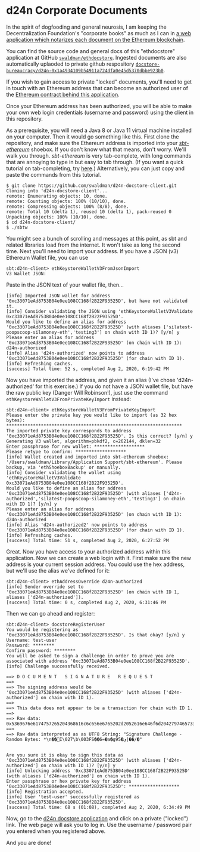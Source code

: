 # d24n Corporate Documents

In the spirit of dogfooding and general neurosis, I am keeping the Decentralization Foundation's
"corporate books" as much as I can in [a web application which notarizes each document on the
Ethereum blockchain](https://github.com/docstore-bureaucracy/d24n-0x1a4934109b54911a724dfa0e45d5370dbbe923b0).

You can find the source code and general docs of this "ethdocstore" application
at GitHub [`swaldman/ethdocstore`](https://github.com/swaldman/ethdocstore). Ingested documents
are also automatically uplaoded to private github respository [`docstore-bureaucracy/d24n-0x1a4934109b54911a724dfa0e45d5370dbbe923b0`](https://github.com/docstore-bureaucracy/d24n-0x1a4934109b54911a724dfa0e45d5370dbbe923b0).

If you wish to gain access to private "locked" documents, you'll need to get in touch
with an Ethereum address that can become an authorized user of the [Ethereum contract behind this application](https://github.com/docstore-bureaucracy/d24n-0x1a4934109b54911a724dfa0e45d5370dbbe923b0).

Once your Ethereum address has been authorized, you will be able to make your own web login credentials (username and password) using the client in
this repository.

As a prerequisite, you will need a Java 8 or Java 11 virtual machine installed on your computer. Then it would go something like this.
First clone the repository, and make sure the Ethereum address is imported into your [_sbt-ethereum_](https://www.sbt-ethereum.io/) shoebox. If you don't know what that
means, don't worry. We'll walk you through. _sbt-ethereum_ is very tab-complete, with long commands that are annoying to type in but easy to tab through.
(If you want a quick tutorial on tab-completing, try [here](https://www.sbt-ethereum.io/tutorials/getting-started.html#run-your-first-command).) Alternatively, you can
just copy and paste the commands from this tutorial.

```
$ git clone https://github.com/swaldman/d24n-docstore-client.git
Cloning into 'd24n-docstore-client'...
remote: Enumerating objects: 10, done.
remote: Counting objects: 100% (10/10), done.
remote: Compressing objects: 100% (8/8), done.
remote: Total 10 (delta 1), reused 10 (delta 1), pack-reused 0
Unpacking objects: 100% (10/10), done.
$ cd d24n-docstore-client/
$ ./sbtw
```

You might see a bunch of scrolling and messages at this point, as sbt and related libraries load from the internet.
It won't take as long the second time. Next you'll need to import your address. If you have a JSON (v3) Ethereum Wallet file,
you can use

```
sbt:d24n-client> ethKeystoreWalletV3FromJsonImport
V3 Wallet JSON:
```

Paste in the JSON text of your wallet file, then...

```
[info] Imported JSON wallet for address '0xc33071eAd8753B04e0ee108CC168f2B22F93525D', but have not validated it.
[info] Consider validating the JSON using 'ethKeystoreWalletV3Validate 0xc33071eAd8753B04e0ee108CC168f2B22F93525D'.
Would you like to define an alias for address '0xc33071eAd8753B04e0ee108CC168f2B22F93525D' (with aliases ['silatest-poopscoop-silamoney-eth','testing3'] on chain with ID 1)? [y/n] y
Please enter an alias for address '0xc33071eAd8753B04e0ee108CC168f2B22F93525D' (on chain with ID 1): d24n-authorized
[info] Alias 'd24n-authorized' now points to address '0xc33071eAd8753B04e0ee108CC168f2B22F93525D' (for chain with ID 1).
[info] Refreshing caches.
[success] Total time: 52 s, completed Aug 2, 2020, 6:19:42 PM
```

Now you have imported the address, and given it an alias (I've chose 'd24n-authorized' for this exercise.)
If you do not have a JSON wallet file, but have the raw public key (Danger Will Robinson!), just use the command `ethKeystoreWalletV3FromPrivateKeyImport` instead:

```
sbt:d24n-client> ethKeystoreWalletV3FromPrivateKeyImport
Please enter the private key you would like to import (as 32 hex bytes): ******************************************************************
The imported private key corresponds to address '0xc33071eAd8753B04e0ee108CC168f2B22F93525D'. Is this correct? [y/n] y
Generating V3 wallet, algorithm=pbkdf2, c=262144, dklen=32
Enter passphrase for new wallet: *******************
Please retype to confirm: *******************
[info] Wallet created and imported into sbt-ethereum shoebox: '/Users/swaldman/Library/Application Support/sbt-ethereum'. Please backup, via 'ethShoeboxBackup' or manually.
[info] Consider validating the wallet using 'ethKeystoreWalletV3Validate 0xc33071eAd8753B04e0ee108CC168f2B22F93525D'.
Would you like to define an alias for address '0xc33071eAd8753B04e0ee108CC168f2B22F93525D' (with aliases ['d24n-authorized','silatest-poopscoop-silamoney-eth','testing3'] on chain with ID 1)? [y/n] y
Please enter an alias for address '0xc33071eAd8753B04e0ee108CC168f2B22F93525D' (on chain with ID 1): d24n-authorized
[info] Alias 'd24n-authorized2' now points to address '0xc33071eAd8753B04e0ee108CC168f2B22F93525D' (for chain with ID 1).
[info] Refreshing caches.
[success] Total time: 51 s, completed Aug 2, 2020, 6:27:52 PM
```

Great. Now you have access to your authorized address within this application. Now we can create a web login with it.
First make sure the new address is your current session address. You could use the hex address, but we'll use the alias we've defined for it:

```
sbt:d24n-client> ethAddressOverride d24n-authorized
[info] Sender override set to '0xc33071eAd8753B04e0ee108CC168f2B22F93525D' (on chain with ID 1, aliases ['d24n-authorized']).
[success] Total time: 0 s, completed Aug 2, 2020, 6:31:46 PM
```

Then we can go ahead and register:

```
sbt:d24n-client> docstoreRegisterUser
You would be registering as '0xc33071eAd8753B04e0ee108CC168f2B22F93525D'. Is that okay? [y/n] y
Username: test-user
Password: ********
Confirm password: ********
You will be asked to sign a challenge in order to prove you are associated with address '0xc33071eAd8753B04e0ee108CC168f2B22F93525D'.
[info] Challenge successfully received.

==> D O C U M E N T   S I G N A T U R E   R E Q U E S T
==>
==> The signing address would be '0xc33071eAd8753B04e0ee108CC168f2B22F93525D' (with aliases ['d24n-authorized'] on chain with ID 1).
==> 
==> This data does not appear to be a transaction for chain with ID 1.
==>
==> Raw data: 0x5369676e6174757265204368616c6c656e6765202d2052616e646f6d2042797465733a202a0a82b0f3bfa9854917080346539c8d363db361c1673935e2d9897cb0942fb8
==>
==> Raw data interpreted as as UTF8 String: "Signature Challenge - Random Bytes: *\n��󿩅I\027\b\003FS��6=�a�g95�ى|��/�"


Are you sure it is okay to sign this data as '0xc33071eAd8753B04e0ee108CC168f2B22F93525D' (with aliases ['d24n-authorized'] on chain with ID 1)? [y/n] y
[info] Unlocking address '0xc33071eAd8753B04e0ee108CC168f2B22F93525D' (with aliases ['d24n-authorized'] on chain with ID 1).
Enter passphrase or hex private key for address '0xc33071eAd8753B04e0ee108CC168f2B22F93525D': *******************
[info] Registration accepted.
[info] User 'test-user' successfully registered as '0xc33071eAd8753B04e0ee108CC168f2B22F93525D'.
[success] Total time: 68 s (01:08), completed Aug 2, 2020, 6:34:49 PM
```

Now, go to the [d24n docstore application](https://docstore.bureaucracy.com/0x1A4934109b54911A724dFA0e45D5370dbBE923B0/doc-store/get/ab0e2a0101b66d8a4aa62cb77f855a94c202ae0ea23152d8a00c04191b63eb9c)
and click on a private ("locked") link. The web page will ask you to log in. Use the username / password pair you entered when you registered above.

And you are done!

